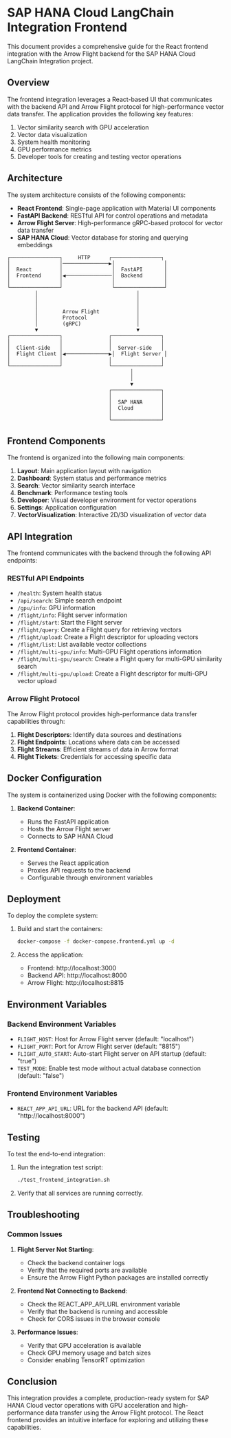 # SAP HANA Cloud LangChain Integration Frontend

This document provides a comprehensive guide for the React frontend integration with the Arrow Flight backend for the SAP HANA Cloud LangChain Integration project.

## Overview

The frontend integration leverages a React-based UI that communicates with the backend API and Arrow Flight protocol for high-performance vector data transfer. The application provides the following key features:

1. Vector similarity search with GPU acceleration
2. Vector data visualization
3. System health monitoring
4. GPU performance metrics
5. Developer tools for creating and testing vector operations

## Architecture

The system architecture consists of the following components:

- **React Frontend**: Single-page application with Material UI components
- **FastAPI Backend**: RESTful API for control operations and metadata
- **Arrow Flight Server**: High-performance gRPC-based protocol for vector data transfer
- **SAP HANA Cloud**: Vector database for storing and querying embeddings

```
┌────────────────┐     HTTP      ┌────────────────┐
│                │───────────────▶│                │
│  React         │                │  FastAPI       │
│  Frontend      │◀───────────────│  Backend       │
│                │                │                │
└────────────────┘                └────────────────┘
         │                                │
         │                                │
         │                                │
         │        Arrow Flight            │
         │        Protocol                │
         │        (gRPC)                  │
         ▼                                ▼
┌────────────────┐               ┌────────────────┐
│                │               │                │
│  Client-side   │               │  Server-side   │
│  Flight Client │◀──────────────▶│  Flight Server │
│                │               │                │
└────────────────┘               └────────────────┘
                                        │
                                        │
                                        ▼
                                 ┌────────────────┐
                                 │                │
                                 │  SAP HANA      │
                                 │  Cloud         │
                                 │                │
                                 └────────────────┘
```

## Frontend Components

The frontend is organized into the following main components:

1. **Layout**: Main application layout with navigation
2. **Dashboard**: System status and performance metrics
3. **Search**: Vector similarity search interface
4. **Benchmark**: Performance testing tools
5. **Developer**: Visual developer environment for vector operations
6. **Settings**: Application configuration
7. **VectorVisualization**: Interactive 2D/3D visualization of vector data

## API Integration

The frontend communicates with the backend through the following API endpoints:

### RESTful API Endpoints

- `/health`: System health status
- `/api/search`: Simple search endpoint
- `/gpu/info`: GPU information
- `/flight/info`: Flight server information
- `/flight/start`: Start the Flight server
- `/flight/query`: Create a Flight query for retrieving vectors
- `/flight/upload`: Create a Flight descriptor for uploading vectors
- `/flight/list`: List available vector collections
- `/flight/multi-gpu/info`: Multi-GPU Flight operations information
- `/flight/multi-gpu/search`: Create a Flight query for multi-GPU similarity search
- `/flight/multi-gpu/upload`: Create a Flight descriptor for multi-GPU vector upload

### Arrow Flight Protocol

The Arrow Flight protocol provides high-performance data transfer capabilities through:

1. **Flight Descriptors**: Identify data sources and destinations
2. **Flight Endpoints**: Locations where data can be accessed
3. **Flight Streams**: Efficient streams of data in Arrow format
4. **Flight Tickets**: Credentials for accessing specific data

## Docker Configuration

The system is containerized using Docker with the following components:

1. **Backend Container**: 
   - Runs the FastAPI application
   - Hosts the Arrow Flight server
   - Connects to SAP HANA Cloud

2. **Frontend Container**:
   - Serves the React application
   - Proxies API requests to the backend
   - Configurable through environment variables

## Deployment

To deploy the complete system:

1. Build and start the containers:
   ```bash
   docker-compose -f docker-compose.frontend.yml up -d
   ```

2. Access the application:
   - Frontend: http://localhost:3000
   - Backend API: http://localhost:8000
   - Arrow Flight: http://localhost:8815

## Environment Variables

### Backend Environment Variables

- `FLIGHT_HOST`: Host for Arrow Flight server (default: "localhost")
- `FLIGHT_PORT`: Port for Arrow Flight server (default: "8815")
- `FLIGHT_AUTO_START`: Auto-start Flight server on API startup (default: "true")
- `TEST_MODE`: Enable test mode without actual database connection (default: "false")

### Frontend Environment Variables

- `REACT_APP_API_URL`: URL for the backend API (default: "http://localhost:8000")

## Testing

To test the end-to-end integration:

1. Run the integration test script:
   ```bash
   ./test_frontend_integration.sh
   ```

2. Verify that all services are running correctly.

## Troubleshooting

### Common Issues

1. **Flight Server Not Starting**:
   - Check the backend container logs
   - Verify that the required ports are available
   - Ensure the Arrow Flight Python packages are installed correctly

2. **Frontend Not Connecting to Backend**:
   - Check the REACT_APP_API_URL environment variable
   - Verify that the backend is running and accessible
   - Check for CORS issues in the browser console

3. **Performance Issues**:
   - Verify that GPU acceleration is available
   - Check GPU memory usage and batch sizes
   - Consider enabling TensorRT optimization

## Conclusion

This integration provides a complete, production-ready system for SAP HANA Cloud vector operations with GPU acceleration and high-performance data transfer using the Arrow Flight protocol. The React frontend provides an intuitive interface for exploring and utilizing these capabilities.